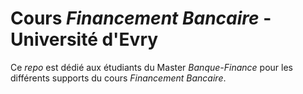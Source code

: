 
# Cours *Financement Bancaire* - Université d'Evry

Ce *repo* est dédié aux étudiants du Master *Banque-Finance* pour les différents supports du cours *Financement Bancaire*.
